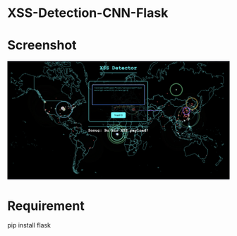# XSS-Detection-CNN-Flask

# Screenshot

![Screenshot](xss%20detector.png)



# Requirement

pip install flask
